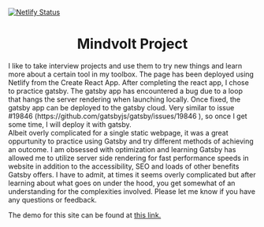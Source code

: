 [![Netlify Status](https://api.netlify.com/api/v1/badges/fe0bdf13-2ea7-49ab-b1fe-3173c54bdbb7/deploy-status)](https://app.netlify.com/sites/mindvolt-psd-project/deploys)

<h1 align="center">
  Mindvolt Project
</h1>
<p>
I like to take interview projects and use them to try new things and learn more about a certain tool in my toolbox. The page has been deployed using Netlify from the Create React App. After completing the react app, I chose to practice gatsby. The gatsby app has encountered a bug due to a loop that hangs the server rendering when launching locally. Once fixed, the gatsby app can be deployed to the gatsby cloud. Very similar to issue #19846 (https://github.com/gatsbyjs/gatsby/issues/19846 ), so once I get some time, I will deploy it with gatsby.
<br/>
Albeit overly complicated for a single static webpage, it was a great oppurtunity to practice using Gatsby and try different methods of achieving an outcome. I am obsessed with optimization and learning Gatsby has allowed me to utilize server side rendering for fast performance speeds in website in addition to the accessibility, SEO and loads of other benefits Gatsby offers. I have to admit, at times it seems overly complicated but after learning about what goes on under the hood, you get somewhat of an understanding for the complexities involved. Please let me know if you have any questions or feedback.
</p>

<p>The demo for this site can be found at 
    <a href="https://mindvolt-psd-project.netlify.app" target="_blank" >
    this link.
    </a>
</p>


